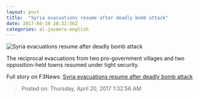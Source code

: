 ```yaml
---
layout: post
title:  "Syria evacuations resume after deadly bomb attack"
date: 2017-04-19 20:32:56Z
categories: al-jazeera-english
---
```


![Syria evacuations resume after deadly bomb attack](http://www.aljazeera.com/mritems/Images/2017/4/19/9e8afdbb604747f9b36e135bd884476e_18.jpg)

The reciprocal evacuations from two pro-government villages and two opposition-held towns resumed under tight security.


Full story on F3News: [Syria evacuations resume after deadly bomb attack](http://www.f3nws.com/n/nJypW)

> Posted on: Thursday, April 20, 2017 1:32:56 AM
